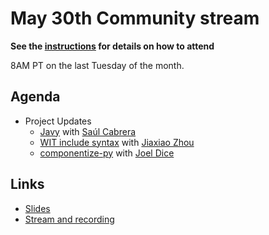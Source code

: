 # May 30th Community stream

**See the [instructions](../README.md) for details on how to attend**

8AM PT on the last Tuesday of the month.

## Agenda

- Project Updates
  - [Javy](https://github.com/bytecodealliance/javy) with [Saúl Cabrera](https://github.com/saulecabrera)
  - [WIT include syntax](https://github.com/bytecodealliance/wasm-tools/pull/956/files) with [Jiaxiao Zhou](https://github.com/Mossaka)
  - [componentize-py](https://github.com/dicej/componentize-py) with [Joel Dice](https://github.com/dicej)

## Links

- [Slides](https://docs.google.com/presentation/d/1lJHhCnh5UwVIyIRkLjMVrq3dIVDkkB6sHrMJHe4BBHs/edit?usp=sharing)
- [Stream and recording](https://www.youtube.com/watch?v=kPnU7z0_c2k)
